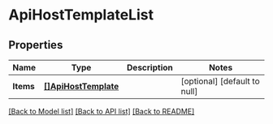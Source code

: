 # ApiHostTemplateList

## Properties
Name | Type | Description | Notes
------------ | ------------- | ------------- | -------------
**Items** | [**[]ApiHostTemplate**](ApiHostTemplate.md) |  | [optional] [default to null]

[[Back to Model list]](../README.md#documentation-for-models) [[Back to API list]](../README.md#documentation-for-api-endpoints) [[Back to README]](../README.md)

